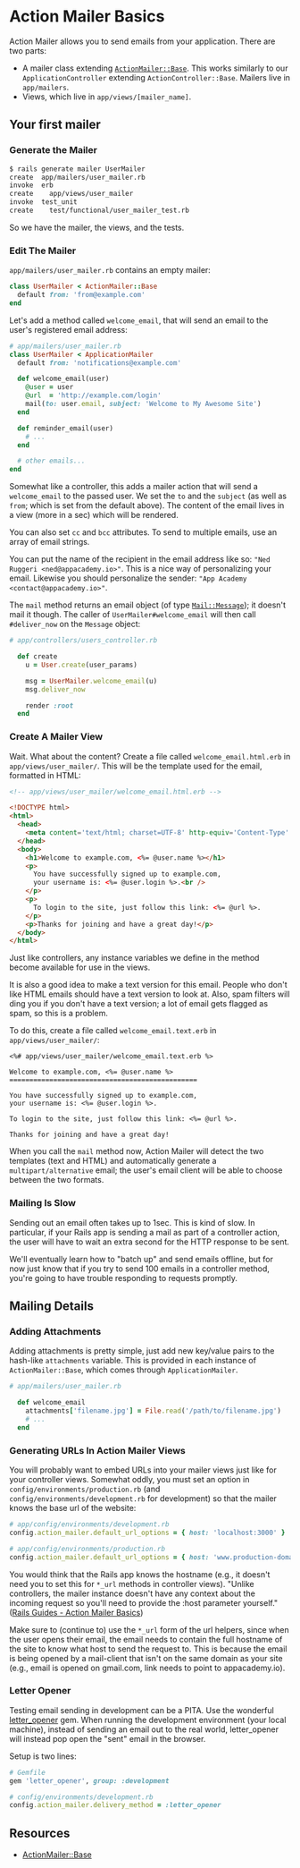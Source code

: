 # Action Mailer Basics

Action Mailer allows you to send emails from your application. There
are two parts:

* A mailer class extending [`ActionMailer::Base`][action-mailer-base-docs]. This works
  similarly to our `ApplicationController` extending `ActionController::Base`. Mailers live in `app/mailers`.
* Views, which live in `app/views/[mailer_name]`.

## Your first mailer

### Generate the Mailer

```bash
$ rails generate mailer UserMailer
create  app/mailers/user_mailer.rb
invoke  erb
create    app/views/user_mailer
invoke  test_unit
create    test/functional/user_mailer_test.rb
```

So we have the mailer, the views, and the tests.

### Edit The Mailer

`app/mailers/user_mailer.rb` contains an empty mailer:

```ruby
class UserMailer < ActionMailer::Base
  default from: 'from@example.com'
end
```

Let's add a method called `welcome_email`, that will send an email to
the user's registered email address:

```ruby
# app/mailers/user_mailer.rb
class UserMailer < ApplicationMailer
  default from: 'notifications@example.com'

  def welcome_email(user)
    @user = user
    @url  = 'http://example.com/login'
    mail(to: user.email, subject: 'Welcome to My Awesome Site')
  end

  def reminder_email(user)
    # ...
  end

  # other emails...
end
```

Somewhat like a controller, this adds a mailer action that will send a
`welcome_email` to the passed user. We set the `to` and the `subject`
(as well as `from`; which is set from the default above). The content
of the email lives in a view (more in a sec) which will be rendered.

You can also set `cc` and `bcc` attributes. To send to multiple
emails, use an array of email strings.

You can put the name of the recipient in the email address like so:
`"Ned Ruggeri <ned@appacademy.io>"`. This is a nice way of
personalizing your email. Likewise you should personalize the sender:
`"App Academy <contact@appacademy.io>"`.

The `mail` method returns an email object (of type
[`Mail::Message`][mail-message-github]); it doesn't mail it
though. The caller of `UserMailer#welcome_email` will then call
`#deliver_now` on the `Message` object:

```ruby
# app/controllers/users_controller.rb

  def create
    u = User.create(user_params)

    msg = UserMailer.welcome_email(u)
    msg.deliver_now

    render :root
  end
```

### Create A Mailer View

Wait. What about the content? Create a file called
`welcome_email.html.erb` in `app/views/user_mailer/`. This will be the
template used for the email, formatted in HTML:

```html
<!-- app/views/user_mailer/welcome_email.html.erb -->

<!DOCTYPE html>
<html>
  <head>
    <meta content='text/html; charset=UTF-8' http-equiv='Content-Type' />
  </head>
  <body>
    <h1>Welcome to example.com, <%= @user.name %></h1>
    <p>
      You have successfully signed up to example.com,
      your username is: <%= @user.login %>.<br />
    </p>
    <p>
      To login to the site, just follow this link: <%= @url %>.
    </p>
    <p>Thanks for joining and have a great day!</p>
  </body>
</html>
```

Just like controllers, any instance variables we define in the method
become available for use in the views.

It is also a good idea to make a text version for this email. People
who don't like HTML emails should have a text version to look
at. Also, spam filters will ding you if you don't have a text version;
a lot of email gets flagged as spam, so this is a problem.

To do this, create a file called `welcome_email.text.erb` in
`app/views/user_mailer/`:

```erb
<%# app/views/user_mailer/welcome_email.text.erb %>

Welcome to example.com, <%= @user.name %>
===============================================

You have successfully signed up to example.com,
your username is: <%= @user.login %>.

To login to the site, just follow this link: <%= @url %>.

Thanks for joining and have a great day!
```

When you call the `mail` method now, Action Mailer will detect the two
templates (text and HTML) and automatically generate a
`multipart/alternative` email; the user's email client will be able to
choose between the two formats.

### Mailing Is Slow

Sending out an email often takes up to 1sec. This is kind of slow. In
particular, if your Rails app is sending a mail as part of a
controller action, the user will have to wait an extra second for the
HTTP response to be sent.

We'll eventually learn how to "batch up" and send emails offline, but
for now just know that if you try to send 100 emails in a controller
method, you're going to have trouble responding to requests promptly.

## Mailing Details

### Adding Attachments

Adding attachments is pretty simple, just add new key/value pairs to the hash-like `attachments` variable. This is provided in each instance of `ActionMailer::Base`, which comes through `ApplicationMailer`.

```ruby
# app/mailers/user_mailer.rb

  def welcome_email
    attachments['filename.jpg'] = File.read('/path/to/filename.jpg')
    # ...
  end
```

### Generating URLs In Action Mailer Views

You will probably want to embed URLs into your mailer views just like
for your controller views. Somewhat oddly, you must set an option in
`config/environments/production.rb` (and
`config/environments/development.rb` for development) so that the
mailer knows the base url of the website:

```ruby
# app/config/environments/development.rb
config.action_mailer.default_url_options = { host: 'localhost:3000' }

# app/config/environments/production.rb
config.action_mailer.default_url_options = { host: 'www.production-domain.com' }
```

You would think that the Rails app knows the hostname (e.g., it
doesn't need you to set this for `*_url` methods in controller
views). "Unlike controllers, the mailer instance doesn't have any context about the incoming request so you'll need to provide the :host parameter yourself." ([Rails Guides - Action Mailer Basics][action-mailer-host-parameter])

Make sure to (continue to) use the `*_url` form of the url helpers,
since when the user opens their email, the email needs to contain the
full hostname of the site to know what host to send the request
to. This is because the email is being opened by a mail-client that
isn't on the same domain as your site (e.g., email is opened on
gmail.com, link needs to point to appacademy.io).

### Letter Opener

Testing email sending in development can be a PITA. Use the wonderful
[letter_opener][letter-opener-github] gem. When running the
development environment (your local machine), instead of sending an
email out to the real world, letter\_opener will instead pop open the
"sent" email in the browser.

Setup is two lines:

```ruby
# Gemfile
gem 'letter_opener', group: :development

# config/environments/development.rb
config.action_mailer.delivery_method = :letter_opener
```

## Resources

* [ActionMailer::Base][action-mailer-base-docs]

[action-mailer-base-docs]: http://api.rubyonrails.org/classes/ActionMailer/Base.html
[action-mailer-host-parameter]: http://guides.rubyonrails.org/action_mailer_basics.html#generating-urls-in-action-mailer-views
[mail-message-github]: https://github.com/mikel/mail/blob/master/lib/mail/message.rb
[letter-opener-github]: https://github.com/ryanb/letter_opener
